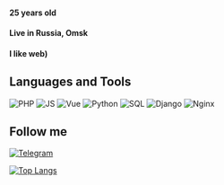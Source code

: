 #### 25 years old
#### Live in Russia, Omsk
#### I like web)

## Languages and Tools

![PHP](https://img.shields.io/badge/-PHP-090909?style=for-the-badge&logo=php&logoColor=777BB4)
![JS](https://img.shields.io/badge/-JavaScript-090909?style=for-the-badge&logo=javascript&logoColor=F7DF1E)
![Vue](https://img.shields.io/badge/-Vue-090909?style=for-the-badge&logo=vue.js&logoColor=4FC08D)
![Python](https://img.shields.io/badge/-Python-090909?style=for-the-badge&logo=python&logoColor=3776AB)
![SQL](https://img.shields.io/badge/-Sql-090909?style=for-the-badge&logo=postgresql&logoColor=4169E1)
![Django](https://img.shields.io/badge/-Django-090909?style=for-the-badge&logo=django&logoColor=092E20)
![Nginx](https://img.shields.io/badge/-Nginx-090909?style=for-the-badge&logo=nginx&logoColor=009639)

## Follow me

[![Telegram](https://img.shields.io/badge/-Telegram-090909?style=for-the-badge&logo=telegram&logoColor=26A5E4)](https://t.me/eevaken)

[![Top Langs](https://github-readme-stats.vercel.app/api/top-langs/?username=eevaken&layout=compact&show_icons=true&bg_color=090909&text_color=fff&title_color=FFF&border_color=090909&border_radius=0)](https://github.com/EeVakEn?tab=repositories)

